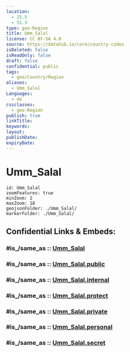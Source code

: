 ```yaml
---
location:
  - 25.5
  - 51.3
type: geo-Region
title: Umm_Salal
license: CC BY-SA 4.0
source: https://datahub.io/core/country-codes
isDeleted: false
isReadOnly: false
draft: false
confidential: public
tags:
  - geo/Country/Region
aliases:
  - Umm_Salal
Languages:
  - de
cssclasses:
  - geo-Region
publish: true
linkTitle:
keywords:
layout:
publishDate:
expiryDate:
---
```


# Umm_Salal

```leaflet
id: Umm_Salal
zoomFeatures: true 
minZoom: 2 
maxZoom: 18
geojsonFolder: ./Umm_Salal/
markerFolder: ./Umm_Salal/
```


## Confidential Links & Embeds: 

### #is_/same_as :: [Umm_Salal](/_Standards/Earth/Continent/Asia/Asia~West/Qatar/municipalities~Qatar/Umm_Salal.md) 

### #is_/same_as :: [Umm_Salal.public](/_public/Earth/Continent/Asia/Asia~West/Qatar/municipalities~Qatar/Umm_Salal.public.md) 

### #is_/same_as :: [Umm_Salal.internal](/_internal/Earth/Continent/Asia/Asia~West/Qatar/municipalities~Qatar/Umm_Salal.internal.md) 

### #is_/same_as :: [Umm_Salal.protect](/_protect/Earth/Continent/Asia/Asia~West/Qatar/municipalities~Qatar/Umm_Salal.protect.md) 

### #is_/same_as :: [Umm_Salal.private](/_private/Earth/Continent/Asia/Asia~West/Qatar/municipalities~Qatar/Umm_Salal.private.md) 

### #is_/same_as :: [Umm_Salal.personal](/_personal/Earth/Continent/Asia/Asia~West/Qatar/municipalities~Qatar/Umm_Salal.personal.md) 

### #is_/same_as :: [Umm_Salal.secret](/_secret/Earth/Continent/Asia/Asia~West/Qatar/municipalities~Qatar/Umm_Salal.secret.md)

